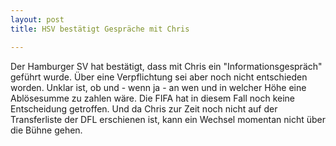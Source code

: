 ```yaml
---
layout: post
title: HSV bestätigt Gespräche mit Chris

---
```


Der Hamburger SV hat bestätigt, dass mit Chris ein "Informationsgespräch" geführt wurde. Über eine Verpflichtung sei aber noch nicht entschieden worden. Unklar ist, ob und - wenn ja - an wen und in welcher Höhe eine Ablösesumme zu zahlen wäre. Die FIFA hat in diesem Fall noch keine Entscheidung getroffen. Und da Chris zur Zeit noch nicht auf der Transferliste der DFL erschienen ist, kann ein Wechsel momentan nicht über die Bühne gehen.


